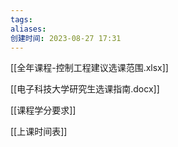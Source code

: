 ```yaml
---
tags: 
aliases: 
创建时间: 2023-08-27 17:31
---
```


 [[全年课程-控制工程建议选课范围.xlsx]]

 [[电子科技大学研究生选课指南.docx]]
 
 [[课程学分要求]]

[[上课时间表]]